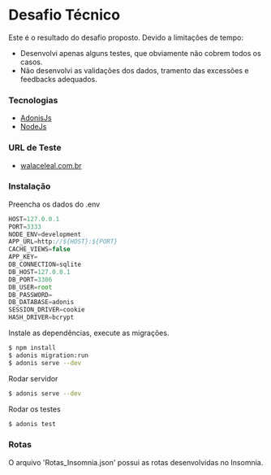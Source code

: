 # Desafio Técnico
Este é o resultado do desafio proposto. Devido a limitações de tempo:
- Desenvolvi apenas alguns testes, que obviamente não cobrem todos os casos.
- Não desenvolvi as validações dos dados, tramento das excessões e feedbacks adequados.

### Tecnologias
* [AdonisJs]
* [NodeJs]

### URL de Teste
* [walaceleal.com.br]

### Instalação
Preencha os dados do .env
```js
HOST=127.0.0.1
PORT=3333
NODE_ENV=development
APP_URL=http://${HOST}:${PORT}
CACHE_VIEWS=false
APP_KEY=
DB_CONNECTION=sqlite
DB_HOST=127.0.0.1
DB_PORT=3306
DB_USER=root
DB_PASSWORD=
DB_DATABASE=adonis
SESSION_DRIVER=cookie
HASH_DRIVER=bcrypt
```
Instale as dependências, execute as migrações.
```sh
$ npm install
$ adonis migration:run
$ adonis serve --dev
```
Rodar servidor
```sh
$ adonis serve --dev
```
Rodar os testes
```sh
$ adonis test
```

### Rotas
O arquivo 'Rotas_Insomnia.json' possui as rotas desenvolvidas no Insomnia.

[AdonisJs]: <http://adonisjs.com/>
[NodeJs]: <https://nodejs.org/>
[walaceleal.com.br]: <http://walaceleal.com.br:3335/>